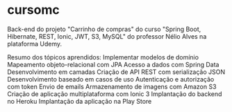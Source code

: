 # cursomc
Back-end do projeto "Carrinho de compras" do curso "Spring Boot, Hibernate, REST, Ionic, JWT, S3, MySQL" do professor Nélio Alves na plataforma Udemy.

Resumo dos tópicos aprendidos:
Implementar modelos de domínio
Mapeamento objeto-relacional com JPA
Acesso a dados com Spring Data
Desenvolvimento em camadas
Criação de API REST com serialização JSON
Desenvolvimento baseado em casos de uso
Autenticação e autorização com token
Envio de emails
Armazenamento de imagens com Amazon S3
Criação de aplicação multiplataforma com Ionic 3
Implantação do backend no Heroku
Implantação da aplicação na Play Store

